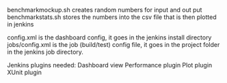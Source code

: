 benchmarkmockup.sh creates random numbers for input and out put
benchmarkstats.sh stores the numbers into the csv file that is then plotted in jenkins

config.xml is the dashboard config, it goes in the jenkins install directory
jobs/config.xml is the job (build/test) config file, it goes in the project folder in the jenkins job directory.

Jenkins plugins needed:
Dashboard view
Performance plugin
Plot plugin
XUnit plugin

